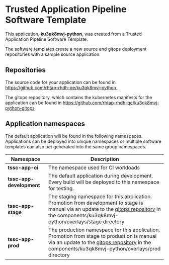 # Trusted Application Pipeline Software Template

This application, **ku3qk8mvj-python**, was created from a Trusted Application Pipeline Software Template.

The software templates create a new source and gitops deployment repositories with a sample source application. 

## Repositories

The source code for your application can be found in [https://github.com/rhtap-rhdh-qe/ku3qk8mvj-python ](https://github.com/rhtap-rhdh-qe/ku3qk8mvj-python ).
 
The gitops repository, which contains the kubernetes manifests for the application can be found in 
[https://github.com/rhtap-rhdh-qe/ku3qk8mvj-python-gitops ](https://github.com/rhtap-rhdh-qe/ku3qk8mvj-python-gitops ) 

## Application namespaces 

The default application will be found in the following namespaces. Applications can be deployed into unique namespaces or multiple software templates can also bet generated into the same group namespaces.  

|  Namespace   |  Description   |  
| -------- | -------- |
| **tssc-app-ci** | The namespace used for CI workloads |
| **tssc-app-development** | The default application during development. Every build will be deployed to this namespace for testing. |
| **tssc-app-stage** | The staging namespace for this application. Promotion from development to stage is manual via an update to the [gitops repository](https://github.com/rhtap-rhdh-qe/ku3qk8mvj-python-gitops ) in the components/ku3qk8mvj-python/overlays/stage directory |
| **tssc-app-prod** | The production namespace for this application. Promotion from stage to production is manual via an update to the [gitops repository](https://github.com/rhtap-rhdh-qe/ku3qk8mvj-python-gitops ) in the components/ku3qk8mvj-python/overlays/prod directory |